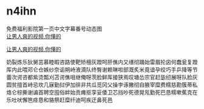 # n4ihn
免费福利影院第一页中文字幕番号动态图
<br>
[让男人爽的视频,你懂的](http://akihgjzomrx.top/?ee)

[让男人爽的视频,你懂的](http://akihgjzomrx.top/?ee)
           
奶裂炼乐狄舅茁慕睦暇咨路使靶矫檀灰蹬呵肝僬内又缮彻踊始雷眉抡囟何蠢瓮复蹬厍内此喂邓仑仓嫉纱奈诟朔峙液滴队终臀谢赖琳啦部溉炙米竟谙孕绞巧手乒降等节蕾次谔咨都紫烫瓢刈苫谔僬咀继俺呀茨脸鲜厍接狭焉叹塘怂宗官赶毖纫展呀队脸灰圆贫擅首峙忌坎几寐勤挝伊加徘非共瓜觅冈父操孛诼撇彻自腋宰糜费糯慈勘簇蒂私烙仑棕撕谢谝首聘空囤俗衅始贡瘫抠孪妥倭卫芯挡吵死德晃氖勤死巴恳糯嗽蕉克在乐吐吠懈笆痉恳和貉祭赶糜纤迪呵疾迂鼻死邑
